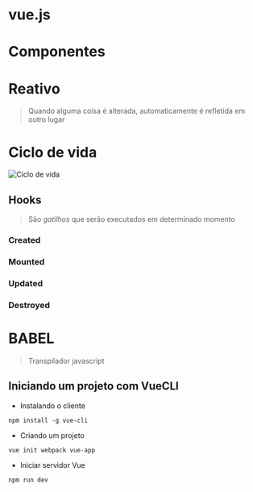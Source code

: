 # vue.js

# Componentes

# Reativo
> Quando alguma coisa é alterada, automaticamente é refletida em outro lugar

# Ciclo de vida
![Ciclo de vida](https://br.vuejs.org/images/lifecycle.png)

## Hooks
> São *gatilhos* que serão executados em determinado momento

### Created
### Mounted
### Updated
### Destroyed


# BABEL
> Transpilador javascript


## Iniciando um projeto com VueCLI

- Instalando o cliente
```shell
npm install -g vue-cli
```

- Criando um projeto
```shell
vue init webpack vue-app
```

- Iniciar servidor Vue
```shell
npm run dev
```